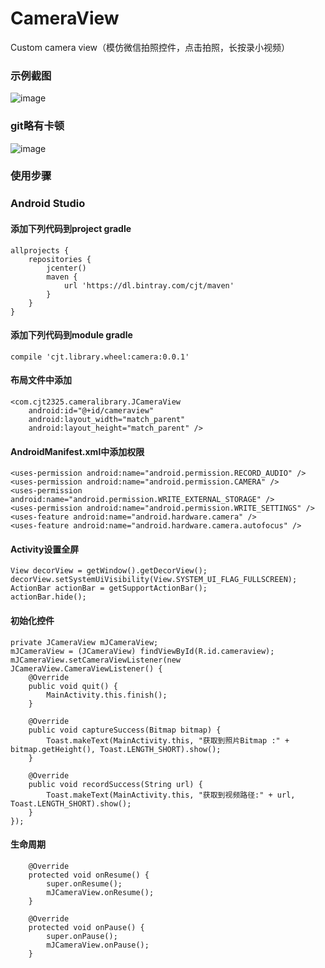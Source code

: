# CameraView
Custom camera view（模仿微信拍照控件，点击拍照，长按录小视频）

### 示例截图

![image](https://github.com/CJT2325/CameraView/blob/master/assets/65A0.tmp.jpg)

### git略有卡顿

![image](https://github.com/CJT2325/CameraView/blob/master/assets/video.gif)

### 使用步骤
### Android Studio
#### 添加下列代码到project gradle
```
allprojects {
    repositories {
        jcenter()
        maven {
            url 'https://dl.bintray.com/cjt/maven'
        }
    }
}
```
#### 添加下列代码到module gradle
```
compile 'cjt.library.wheel:camera:0.0.1'
```
#### 布局文件中添加
```
<com.cjt2325.cameralibrary.JCameraView
    android:id="@+id/cameraview"
    android:layout_width="match_parent"
    android:layout_height="match_parent" />
```
#### AndroidManifest.xml中添加权限
```
<uses-permission android:name="android.permission.RECORD_AUDIO" />
<uses-permission android:name="android.permission.CAMERA" />
<uses-permission android:name="android.permission.WRITE_EXTERNAL_STORAGE" />
<uses-permission android:name="android.permission.WRITE_SETTINGS" />
<uses-feature android:name="android.hardware.camera" />
<uses-feature android:name="android.hardware.camera.autofocus" />
```
#### Activity设置全屏
```
View decorView = getWindow().getDecorView();
decorView.setSystemUiVisibility(View.SYSTEM_UI_FLAG_FULLSCREEN);
ActionBar actionBar = getSupportActionBar();
actionBar.hide();
```
#### 初始化控件
```
private JCameraView mJCameraView;
mJCameraView = (JCameraView) findViewById(R.id.cameraview);
mJCameraView.setCameraViewListener(new JCameraView.CameraViewListener() {
    @Override
    public void quit() {
        MainActivity.this.finish();
    }
    
    @Override
    public void captureSuccess(Bitmap bitmap) {
        Toast.makeText(MainActivity.this, "获取到照片Bitmap :" + bitmap.getHeight(), Toast.LENGTH_SHORT).show();
    }
    
    @Override
    public void recordSuccess(String url) {
        Toast.makeText(MainActivity.this, "获取到视频路径:" + url, Toast.LENGTH_SHORT).show();
    }
});
```
#### 生命周期
```
    @Override
    protected void onResume() {
        super.onResume();
        mJCameraView.onResume();
    }

    @Override
    protected void onPause() {
        super.onPause();
        mJCameraView.onPause();
    }
```
